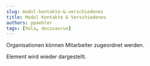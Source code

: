 ```yaml
---
slug: modul-kontakte-&-verschiedenes
title: Modul Kontakte & Verschiedenes
authors: ppaehler
tags: [hola, docusaurus]
---
```


Organisationen können Mitarbeiter zugeordnet werden.

Element wird wieder dargestellt.
